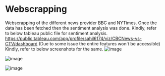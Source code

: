 # Webscrapping

Webscrapping of the different news provider BBC and NYTimes. 
Once the data has been fetched then the sentiment analysis was done.
Kindly, refer to below tableau public file for sentiment analysis.
https://public.tableau.com/app/profile/sahil6174/viz/CBCNews-vs-CTV/dashboard
(Due to some issue the entire features won't be accessible)
Kindly, refer to below screenshots for the same.
![image](https://user-images.githubusercontent.com/55259770/120938794-aa7a9180-c6e2-11eb-9db7-76db36ba6695.png)

![image](https://user-images.githubusercontent.com/55259770/120938958-72c01980-c6e3-11eb-8446-59dfe9b5d221.png)

![image](https://user-images.githubusercontent.com/55259770/120938983-8ff4e800-c6e3-11eb-9ccd-2451fcfcc69e.png)

